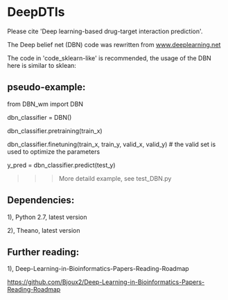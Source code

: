 # DeepDTIs
Please cite 'Deep learning-based drug-target interaction prediction'.

The Deep belief net (DBN) code was rewritten from www.deeplearning.net 

The code in 'code_sklearn-like' is recommended, the usage of the DBN here is similar to sklean:

## pseudo-example:

from DBN_wm import DBN

dbn_classifier = DBN()

dbn_classifier.pretraining(train_x) 

dbn_classifier.finetuning(train_x, train_y, valid_x, valid_y)    # the valid set is used to optimize the parameters

y_pred = dbn_classifier.predict(test_y)

>>>More detaild example, see test_DBN.py

## Dependencies:

1), Python 2.7, latest version

2), Theano, latest version

## Further reading: 

1), Deep-Learning-in-Bioinformatics-Papers-Reading-Roadmap

https://github.com/Bjoux2/Deep-Learning-in-Bioinformatics-Papers-Reading-Roadmap
